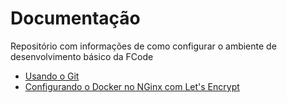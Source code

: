 # Documentação
Repositório com informações de como configurar o ambiente de desenvolvimento básico da FCode

* [Usando o Git](/Git.md)
* [Configurando o Docker no NGinx com Let's Encrypt](/Docker.md)